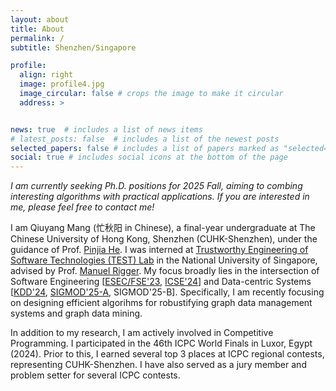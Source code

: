 ```yaml
---
layout: about
title: About
permalink: /
subtitle: Shenzhen/Singapore

profile:
  align: right
  image: profile4.jpg
  image_circular: false # crops the image to make it circular
  address: >


news: true  # includes a list of news items
# latest_posts: false  # includes a list of the newest posts
selected_papers: false # includes a list of papers marked as "selected={true}"
social: true # includes social icons at the bottom of the page
---
```


*I am currently seeking Ph.D. positions for 2025 Fall, aiming to combing interesting algorithms with practical applications. If you are interested in me, please feel free to contact me!*

I am Qiuyang Mang (忙秋阳 in Chinese), a final-year undergraduate at The Chinese University of Hong Kong, Shenzhen (CUHK-Shenzhen), under the guidance of Prof. [Pinjia He](https://pinjiahe.github.io/). I was interned at [Trustworthy Engineering of Software Technologies (TEST) Lab](https://nus-test.github.io/) in the National University of Singapore, advised by Prof. [Manuel Rigger](https://www.manuelrigger.at/). My focus broadly lies in the intersection of Software Engineering [[ESEC/FSE'23](https://arxiv.org/pdf/2308.07937), [ICSE'24](https://joyemang33.github.io/assets/pdf/GRev.pdf)] and Data-centric Systems [[KDD'24](https://arxiv.org/pdf/2402.05006), [SIGMOD'25-A](https://dl.acm.org/doi/pdf/10.1145/3698810), SIGMOD'25-B]. Specifically, I am recently focusing on designing efficient algorihms for robustifying graph data management systems and graph data mining. 

In addition to my research, I am actively involved in Competitive Programming. I participated in the 46th ICPC World Finals in Luxor, Egypt (2024). Prior to this, I earned several top 3 places  at ICPC regional contests, representing CUHK-Shenzhen. I have also served as a jury member and problem setter for several ICPC contests. 





